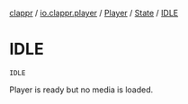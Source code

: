 [clappr](../../../index.md) / [io.clappr.player](../../index.md) / [Player](../index.md) / [State](index.md) / [IDLE](./-i-d-l-e.md)

# IDLE

`IDLE`

Player is ready but no media is loaded.

